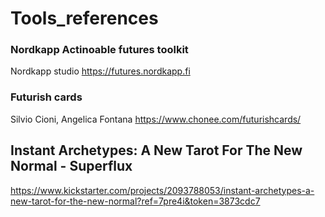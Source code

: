# Tools_references

### Nordkapp Actinoable futures toolkit
Nordkapp studio
https://futures.nordkapp.fi

### Futurish cards
Silvio Cioni, Angelica Fontana
https://www.chonee.com/futurishcards/

## Instant Archetypes: A New Tarot For The New Normal - Superflux
https://www.kickstarter.com/projects/2093788053/instant-archetypes-a-new-tarot-for-the-new-normal?ref=7pre4i&token=3873cdc7
